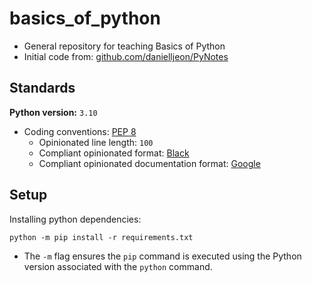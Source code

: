 # basics_of_python

- General repository for teaching Basics of Python
- Initial code from: [github.com/danielljeon/PyNotes](https://github.com/danielljeon/PyNotes)

## Standards

**Python version:** `3.10`

- Coding conventions: [PEP 8](https://pep8.org/)
    - Opinionated line length: `100`
    - Compliant opinionated
      format: [Black](https://black.readthedocs.io/en/stable/integrations/editors.html)
    - Compliant opinionated documentation
      format: [Google](https://google.github.io/styleguide/pyguide.html)

## Setup

Installing python dependencies:

```shell
python -m pip install -r requirements.txt
```

- The `-m` flag ensures the `pip` command is executed using the Python version associated with
  the `python` command.
